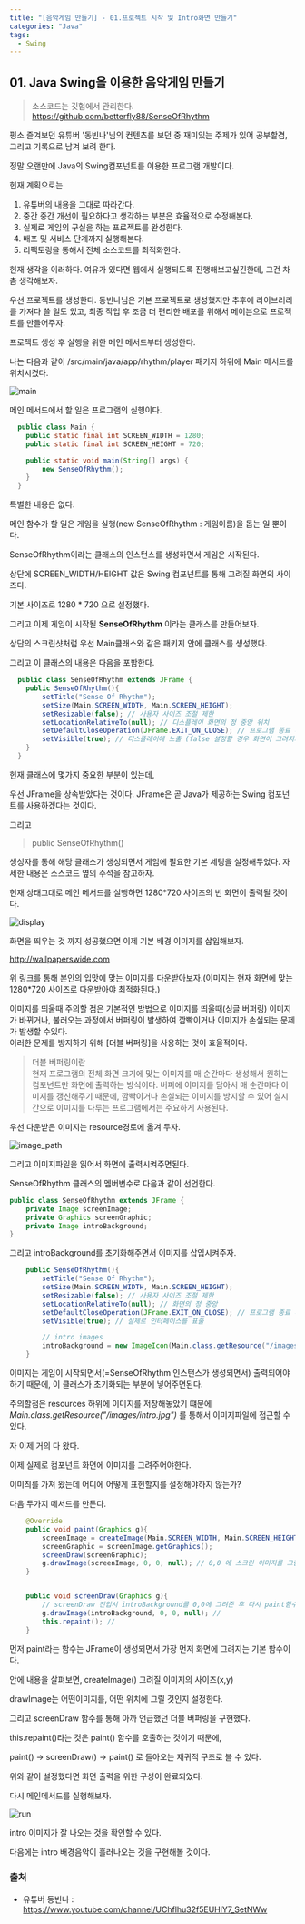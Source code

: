 ```yaml
---
title: "[음악게임 만들기] - 01.프로젝트 시작 및 Intro화면 만들기"
categories: "Java"
tags:
  - Swing
---
```



## 01. Java Swing을 이용한 음악게임 만들기

>  소스코드는 깃헙에서 관리한다. <br/>https://github.com/betterfly88/SenseOfRhythm

평소 즐겨보던 유튜버 '동빈나'님의 컨텐츠를 보던 중 재미있는 주제가 있어 공부할겸, 그리고 기록으로 남겨 보려 한다.

정말 오랜만에 Java의 Swing컴포넌트를 이용한 프로그램 개발이다.

현재 계획으로는 
1. 유튜버의 내용을 그대로 따라간다.
2. 중간 중간 개선이 필요하다고 생각하는 부분은 효율적으로 수정해본다.
3. 실제로 게임의 구실을 하는 프로젝트를 완성한다.
4. 배포 및 서비스 단계까지 실행해본다.
5. 리팩토링을 통해서 전체 소스코드를 최적화한다.

현재 생각을 이러하다. 여유가 있다면 웹에서 실행되도록 진행해보고싶긴한데, 그건 차츰 생각해보자.

우선 프로젝트를 생성한다. 동빈나님은 기본 프로젝트로 생성했지만 추후에 라이브러리를 가져다 쓸 일도 있고, 최종 작업 후 조금 더 편리한 배포를 위해서 메이븐으로 프로젝트를 만들어주자.

프로젝트 생성 후 실행을 위한 메인 메서드부터 생성한다.

나는 다음과 같이 /src/main/java/app/rhythm/player 패키지 하위에 Main 메서드를 위치시켰다.

![main](/assets/images/study/dev/2018/11_main_method.png)

메인 메서드에서 할 일은 프로그램의 실행이다.

~~~java
  public class Main {
    public static final int SCREEN_WIDTH = 1280;
    public static final int SCREEN_HEIGHT = 720;

    public static void main(String[] args) {
        new SenseOfRhythm();
    }
  }

~~~

특별한 내용은 없다.

메인 함수가 할 일은 게임을 실행(new SenseOfRhythm : 게임이름)을 돕는 일 뿐이다.

SenseOfRhythm이라는 클래스의 인스턴스를 생성하면서 게임은 시작된다.

상단에 SCREEN_WIDTH/HEIGHT 값은 Swing 컴포넌트를 통해 그려질 화면의 사이즈다.

기본 사이즈로 1280 * 720 으로 설정했다.

그리고 이제 게임이 시작될 **SenseOfRhythm** 이라는 클래스를 만들어보자.

상단의 스크린샷처럼 우선 Main클래스와 같은 패키지 안에 클래스를 생성했다.

그리고 이 클래스의 내용은 다음을 포함한다.


~~~java
  public class SenseOfRhythm extends JFrame {
    public SenseOfRhythm(){
        setTitle("Sense Of Rhythm");
        setSize(Main.SCREEN_WIDTH, Main.SCREEN_HEIGHT);
        setResizable(false); // 사용자 사이즈 조절 제한
        setLocationRelativeTo(null); // 디스플레이 화면의 정 중앙 위치
        setDefaultCloseOperation(JFrame.EXIT_ON_CLOSE); // 프로그램 종료 후 실제로 프로세스를 종료시킴
        setVisible(true); // 디스플레이에 노출 (false 설정할 경우 화면이 그려지지 않음)
    }
  }
~~~

현재 클래스에 몇가지 중요한 부분이 있는데,

우선 JFrame을 상속받았다는 것이다. JFrame은 곧 Java가 제공하는 Swing 컴포넌트를 사용하겠다는 것이다.

그리고 

> public SenseOfRhythm() 

생성자를 통해 해당 클래스가 생성되면서 게임에 필요한 기본 세팅을 설정해두었다. 자세한 내용은 소스코드 옆의 주석을 참고하자.

현재 상태그대로 메인 메서드를 실행하면 1280*720 사이즈의 빈 화면이 출력될 것이다.

![display](/assets/images/study/dev/2018/11_basic_display.png)

화면을 띄우는 것 까지 성공했으면 이제 기본 배경 이미지를 삽입해보자.

http://wallpaperswide.com

위 링크를 통해 본인의 입맛에 맞는 이미지를 다운받아보자.(이미지는 현재 화면에 맞는 1280*720 사이즈로 다운받아야 최적화된다.)

 이미지를 띄울때 주의할 점은 기본적인 방법으로 이미지를 띄울때(싱글 버퍼링) 이미지가 바뀌거나, 불러오는 과정에서 버퍼링이 발생하여 깜빡이거나 이미지가 손실되는 문제가 발생할 수있다. <br/>
이러한 문제를 방지하기 위해 [더블 버퍼링]을 사용하는 것이 효율적이다.

>더블 버퍼링이란<br/>
현재 프로그램의 전체 화면 크기에 맞는 이미지를 매 순간마다 생성해서 원하는 컴포넌트만 화면에 출력하는 방식이다. 버퍼에 이미지를 담아서 매 순간마다 이미지를 갱신해주기 때문에, 깜빡이거나 손실되는 이미지를 방지할 수 있어 실시간으로 이미지를 다루는 프로그램에서는 주요하게 사용된다.

우선 다운받은 이미지는 resource경로에 옮겨 두자.

![image_path](/assets/images/study/dev/2018/11_image_path.png)

그리고 이미지파일을 읽어서 화면에 출력시켜주면된다.

SenseOfRhythm 클래스의 멤버변수로 다음과 같이 선언한다.

~~~java
public class SenseOfRhythm extends JFrame {
    private Image screenImage;
    private Graphics screenGraphic;
    private Image introBackground;
}

~~~

그리고 introBackground를 초기화해주면서 이미지를 삽입시켜주자.

~~~java
    public SenseOfRhythm(){
        setTitle("Sense Of Rhythm");
        setSize(Main.SCREEN_WIDTH, Main.SCREEN_HEIGHT);
        setResizable(false); // 사용자 사이즈 조절 제한
        setLocationRelativeTo(null); // 화면의 정 중앙
        setDefaultCloseOperation(JFrame.EXIT_ON_CLOSE); // 프로그램 종료 후 실제로 프로세스를 종료시킴
        setVisible(true); // 실제로 인터페이스를 표출

        // intro images
        introBackground = new ImageIcon(Main.class.getResource("/images/intro.jpg")).getImage();
    }
~~~

이미지는 게임이 시작되면서(=SenseOfRhythm 인스턴스가 생성되면서) 출력되어야 하기 때문에, 이 클래스가 초기화되는 부분에 넣어주면된다.

주의할점은 resources 하위에 이미지를 저장해놓았기 떄문에 *Main.class.getResource("/images/intro.jpg")* 를 통해서 이미지파일에 접근할 수 있다.

자 이제 거의 다 왔다.

이제 실제로 컴포넌트 화면에 이미지를 그려주어야한다.

이미즤를 가져 왔는데 어디에 어떻게 표현할지를 설정해야하지 않는가?

다음 두가지 메서드를 만든다.

~~~java
    @Override
    public void paint(Graphics g){
        screenImage = createImage(Main.SCREEN_WIDTH, Main.SCREEN_HEIGHT);
        screenGraphic = screenImage.getGraphics();
        screenDraw(screenGraphic);
        g.drawImage(screenImage, 0, 0, null); // 0,0 에 스크린 이미지를 그림
    }


    public void screenDraw(Graphics g){
        // screenDraw 진입시 introBackground를 0,0에 그려준 후 다시 paint함수를 그려준다(this.repaint()) ==> 매 순간마다(프로그램이 종료될때까지) 반
        g.drawImage(introBackground, 0, 0, null); //
        this.repaint(); //
    }

~~~

먼저 paint라는 함수는 JFrame이 생성되면서 가장 먼저 화면에 그려지는 기본 함수이다.

안에 내용을 살펴보면, createImage() 그려질 이미지의 사이즈(x,y)

drawImage는 어떤이미지를, 어떤 위치에 그릴 것인지 설정한다.

그리고 screenDraw 함수를 통해 아까 언급했던 더블 버퍼링을 구현했다.

this.repaint()라는 것은 paint() 함수를 호출하는 것이기 때문에, 

paint() -> screenDraw() -> paint() 로 돌아오는 재귀적 구조로 볼 수 있다.

위와 같이 설정했다면 화면 출력을 위한 구성이 완료되었다.

다시 메인메서드를 실행해보자.

![run](/assets/images/study/dev/2018/11_181101/run.png)

intro 이미지가 잘 나오는 것을 확인할 수 있다.

다음에는 intro 배경음악이 흘러나오는 것을 구현해볼 것이다.

### 출처
- 유튜버 동빈나 : https://www.youtube.com/channel/UChflhu32f5EUHlY7_SetNWw